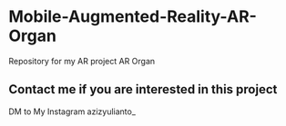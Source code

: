 # Mobile-Augmented-Reality-AR-Organ
Repository for my AR project
AR Organ

Contact me if you are interested in this project
-----------------------------------
DM to My Instagram azizyulianto_
